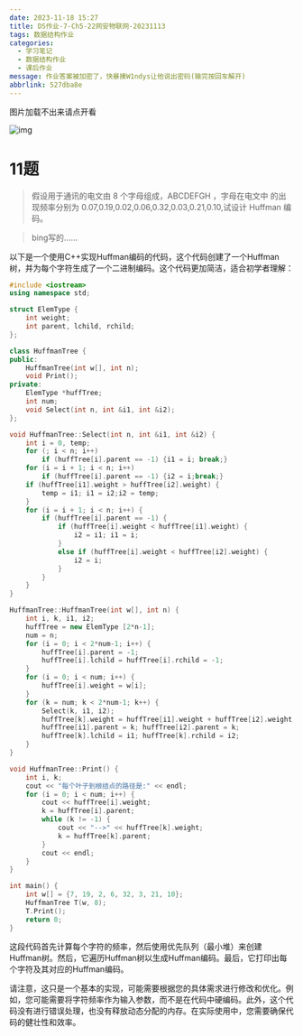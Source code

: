 ```yaml
---
date: 2023-11-18 15:27
title: DS作业-7-Ch5-22网安物联网-20231113
tags: 数据结构作业
categories:
  - 学习笔记
  - 数据结构作业
  - 课后作业
message: 作业答案被加密了，快暴揍W1ndys让他说出密码(输完按回车解开)
abbrlink: 527dba8e
---
```


图片加载不出来请点开看

![img](https://cyberdownload.anrunlu.net/FgJCJvVyhScTveE9fHtuBktOu4oB)

# 11题

> 假设用于通讯的电文由 8 个字母组成，ABCDEFGH ，字母在电文中 的出现频率分别为 0.07,0.19,0.02,0.06,0.32,0.03,0.21,0.10,试设计 Huffman 编码。

> bing写的……

以下是一个使用C++实现Huffman编码的代码，这个代码创建了一个Huffman树，并为每个字符生成了一个二进制编码。这个代码更加简洁，适合初学者理解：

```cpp
#include <iostream>
using namespace std;

struct ElemType {
    int weight;
    int parent, lchild, rchild;
};

class HuffmanTree {
public:
    HuffmanTree(int w[], int n);
    void Print();
private:
    ElemType *huffTree;
    int num;
    void Select(int n, int &i1, int &i2);
};

void HuffmanTree::Select(int n, int &i1, int &i2) {
    int i = 0, temp;
    for (; i < n; i++)
        if (huffTree[i].parent == -1) {i1 = i; break;}
    for (i = i + 1; i < n; i++)
        if (huffTree[i].parent == -1) {i2 = i;break;}    
    if (huffTree[i1].weight > huffTree[i2].weight) {
        temp = i1; i1 = i2;i2 = temp;
    }
    for (i = i + 1; i < n; i++) {
        if (huffTree[i].parent == -1) {
            if (huffTree[i].weight < huffTree[i1].weight) {
                i2 = i1; i1 = i;
            }
            else if (huffTree[i].weight < huffTree[i2].weight) {
                i2 = i;
            }
        }
    }    
}

HuffmanTree::HuffmanTree(int w[], int n) {
    int i, k, i1, i2;
    huffTree = new ElemType [2*n-1];
    num = n;
    for (i = 0; i < 2*num-1; i++) {
        huffTree[i].parent = -1;
        huffTree[i].lchild = huffTree[i].rchild = -1;
    }
    for (i = 0; i < num; i++) {
        huffTree[i].weight = w[i];
    }
    for (k = num; k < 2*num-1; k++) {
        Select(k, i1, i2);
        huffTree[k].weight = huffTree[i1].weight + huffTree[i2].weight;
        huffTree[i1].parent = k; huffTree[i2].parent = k; 
        huffTree[k].lchild = i1; huffTree[k].rchild = i2;
    }
}

void HuffmanTree::Print() {
    int i, k;
    cout << "每个叶子到根结点的路径是:" << endl; 
    for (i = 0; i < num; i++) {
        cout << huffTree[i].weight;
        k = huffTree[i].parent;
        while (k != -1) {
            cout << "-->" << huffTree[k].weight;
            k = huffTree[k].parent;
        }
        cout << endl;
    }
}

int main() {
    int w[] = {7, 19, 2, 6, 32, 3, 21, 10};
    HuffmanTree T(w, 8);
    T.Print();
    return 0;
}
```

这段代码首先计算每个字符的频率，然后使用优先队列（最小堆）来创建Huffman树。然后，它遍历Huffman树以生成Huffman编码。最后，它打印出每个字符及其对应的Huffman编码。

请注意，这只是一个基本的实现，可能需要根据您的具体需求进行修改和优化。例如，您可能需要将字符频率作为输入参数，而不是在代码中硬编码。此外，这个代码没有进行错误处理，也没有释放动态分配的内存。在实际使用中，您需要确保代码的健壮性和效率。

